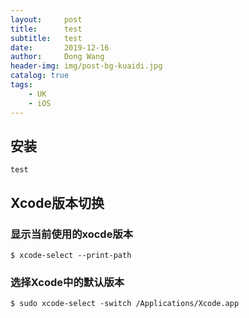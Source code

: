 ```yaml
---
layout:     post
title:      test
subtitle:   test
date:       2019-12-16
author:     Dong Wang
header-img: img/post-bg-kuaidi.jpg
catalog: true
tags:
    - UK
    - iOS
---
```


## 安装

	test

## Xcode版本切换

### 显示当前使用的xocde版本

	$ xcode-select --print-path
	
### 选择Xcode中的默认版本

	$ sudo xcode-select -switch /Applications/Xcode.app
